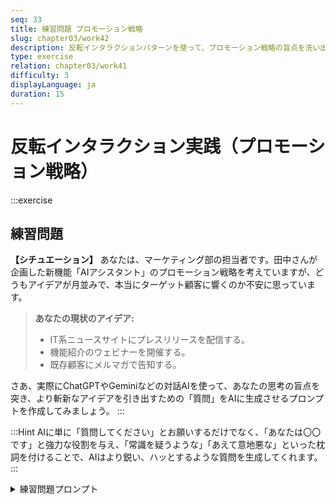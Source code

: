 ```yaml
---
seq: 33
title: 練習問題 プロモーション戦略
slug: chapter03/work42
description: 反転インタラクションパターンを使って、プロモーション戦略の盲点を洗い出す
type: exercise
relation: chapter03/work41
difficulty: 3
displayLanguage: ja
duration: 15
---
```


# 反転インタラクション実践（プロモーション戦略）
:::exercise
## 練習問題

**【シチュエーション】**
あなたは、マーケティング部の担当者です。田中さんが企画した新機能「AIアシスタント」のプロモーション戦略を考えていますが、どうもアイデアが月並みで、本当にターゲット顧客に響くのか不安に思っています。

> **あなたの現状のアイデア:**
> - IT系ニュースサイトにプレスリリースを配信する。
> - 機能紹介のウェビナーを開催する。
> - 既存顧客にメルマガで告知する。

さあ、実際にChatGPTやGeminiなどの対話AIを使って、あなたの思考の盲点を突き、より斬新なアイデアを引き出すための「質問」をAIに生成させるプロンプトを作成してみましょう。
:::

:::Hint
AIに単に「質問してください」とお願いするだけでなく、「あなたは〇〇です」と強力な役割を与え、「常識を疑うような」「あえて意地悪な」といった枕詞を付けることで、AIはより鋭い、ハッとするような質問を生成してくれます。
:::

<details>
<summary>練習問題プロンプト</summary>

```markdown
あなたは、数々のSaaSプロダクトをヒットさせてきた、常識にとらわれない天才マーケターです。
私はIT企業のマーケティング担当者で、新機能「AIアシスタント」のプロモーション戦略を考えています。

私の思考の盲点を突き、より斬新で効果的なアイデアを引き出すために、私の既存プラン（プレスリリース、ウェビナー、メルマガ）の弱点を突くような、鋭い質問を5つしてください。
```

### AI回答出力例
```
承知いたしました。天才マーケターとして、あなたのプランを根底から揺さぶる5つの質問をします。

1.  そのプレスリリースは、本当に「ニュース」ですか？それとも、ただの「企業からのお知らせ」ですか？メディアの記者が「これは面白い！」と飛びつき、記事にしたくなるような、社会的な文脈や意外な切り口はありますか？

2.  そのウェビナーは、本当に「顧客が時間を割いてでも参加したい」と思える独自の内容ですか？単なる機能説明で終わっていませんか？例えば、業界の第一人者を招いた対談や、ユーザー参加型のワークショップは検討しましたか？

3.  なぜ「メルマガ」なのですか？ターゲット顧客が最も時間を費やしているのは、本当にメールの受信箱ですか？例えば、特定のビジネス系YouTubeチャンネルや、開発者向けの技術ブログではありませんか？

4.  この新機能のすごさを、文章ではなく「体験」してもらう方法は考えましたか？例えば、期間限定の無料サンドボックス環境や、インタラクティブなデモサイトは？

5.  プロモーションに、この機能を開発したエンジニアを巻き込む計画はありますか？彼らが開発秘話を語るコンテンツは、他のどんな広告よりも信頼性の高いマーケティングになり得ませんか？
```
</details>
